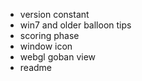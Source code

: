* version constant
* win7 and older balloon tips
* scoring phase
* window icon
* webgl goban view
* readme

